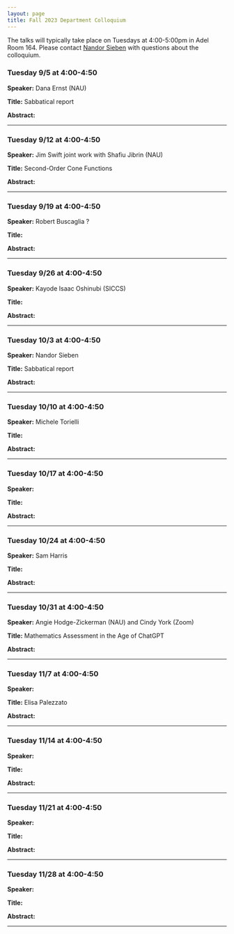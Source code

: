 ```yaml
---
layout: page
title: Fall 2023 Department Colloquium
---
```


The talks will typically take place on Tuesdays at 4:00-5:00pm in Adel Room 164. Please contact <a href="mailto:nandor.sieben@nau.edu">Nandor Sieben</a> with questions about the colloquium.

### Tuesday 9/5 at 4:00-4:50

**Speaker:** Dana Ernst (NAU)

**Title:** Sabbatical report

**Abstract:** 

<hr>

### Tuesday 9/12 at 4:00-4:50

**Speaker:** Jim Swift joint work with Shafiu Jibrin (NAU)

**Title:** Second-Order Cone Functions

**Abstract:** 

<hr>

### Tuesday 9/19 at 4:00-4:50

**Speaker:** Robert Buscaglia ?

**Title:** 

**Abstract:** 

<hr>

### Tuesday 9/26 at 4:00-4:50

**Speaker:** Kayode Isaac Oshinubi (SICCS)

**Title:** 

**Abstract:** 


<hr>

### Tuesday 10/3 at 4:00-4:50

**Speaker:** Nandor Sieben

**Title:** Sabbatical report

**Abstract:** 

<hr>

### Tuesday 10/10 at 4:00-4:50

**Speaker:** Michele Torielli

**Title:** 

**Abstract:** 

<hr>

### Tuesday 10/17 at 4:00-4:50

**Speaker:** 

**Title:** 

**Abstract:** 

<hr>

### Tuesday 10/24 at 4:00-4:50

**Speaker:** Sam Harris

**Title:** 

**Abstract:** 

<hr>

### Tuesday 10/31 at 4:00-4:50

**Speaker:** Angie Hodge-Zickerman (NAU) and Cindy York (Zoom)

**Title:** Mathematics Assessment in the Age of ChatGPT

**Abstract:** 

<hr>

### Tuesday 11/7 at 4:00-4:50

**Speaker:** 

**Title:** Elisa Palezzato

**Abstract:** 

<hr>

### Tuesday 11/14 at 4:00-4:50

**Speaker:** 

**Title:** 

**Abstract:** 

<hr>

### Tuesday 11/21 at 4:00-4:50

**Speaker:** 

**Title:** 

**Abstract:** 

<hr>

### Tuesday 11/28 at 4:00-4:50

**Speaker:** 

**Title:** 

**Abstract:** 

<hr>


